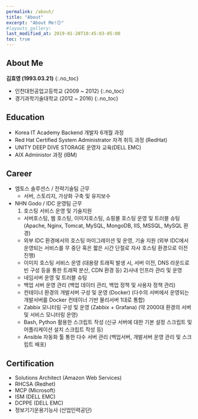 ```yaml
---
permalink: /about/
title: "About"
excerpt: "About Me!😗"
#layouts_gallery:
last_modified_at: 2019-01-28T10:45:03-05:00
toc: true
---
```



## About Me
**김효영 (1993.03.21)**
{:.no_toc}
 - 인천대헌공업고등학교 (2009 ~ 2012)
{:.no_toc}
 - 경기과학기술대학교 (2012 ~ 2016)
{:.no_toc}

## Education
 - Korea IT Academy Backend 개발자 6개월 과정
 - Red Hat Certified System Administrator 자격 취득 과정 (RedHat)
 - UNITY DEEP DIVE STORAGE 운영자 교육(DELL EMC)
 - AIX Administor 과정 (IBM)


## Career
 * 엠토스 솔루션스 / 전략기술팀 근무
   + 서버, 스토리지, 가상화 구축 및 유지보수 
 * NHN Godo / IDC 운영팀 근무
    1) 호스팅 서비스 운영 및 기술지원
   - 서버호스팅, 웹 호스팅, 이미지호스팅, 쇼핑몰 호스팅 운영 및 트러블 슈팅 (Apache, Nginx, Tomcat, MySQL, MongoDB, IIS, MSSQL, MySQL 환경)
   - 외부 IDC 환경에서의 호스팅 마이그레이션 및 운영, 기술 지원
      (외부 IDC에서 운영되는 서비스를 무 중단 혹은 짧은 시간 단절로 자사 호스팅 환경으로 이전 진행)
   - 이미지 호스팅 서비스 운영
      (대용량 트래픽 발생 시, 서버 이전, DNS 라운드로빈 구성 등을 통한 트래픽 분산, CDN 환경 등)
    2)사내 인프라 관리 및 운영
   - 네임서버 운영 및 트러블 슈팅
   - 백업 서버 운영 관리
     (백업 데이터 관리, 백업 정책 및 사용자 정책 관리)
   - 컨테이너 환경의 개발서버 구성 및 운영 (Docker)
     (다수의 서버에서 운영되는 개발서버를 Docker 컨테이너 기반 물리서버 1대로 통합)
   - Zabbix 모니터링 구성 및 운영 (Zabbix + Grafana) (약 2000대 환경의 서버 및 서비스 모니터링 운영)
   - Bash, Python 활용한 스크립트 작성
     (신규 서버에 대한 기본 설정 스크립트 및 어플리케이션 설치 스크립트 작성 등)
   - Ansible 자동화 툴 통한 다수 서버 관리 (백업서버, 개발서버 운영 관리 및 스크립트 배포)
   
## Certification 
 * Solutions Architect (Amazon Web Services)
 * RHCSA (Redhet)
 * MCP (Microsoft)
 * ISM (DELL EMC)
 * DCPPE (DELL EMC)
 * 정보기기운용기능사 (산업인력공단)
